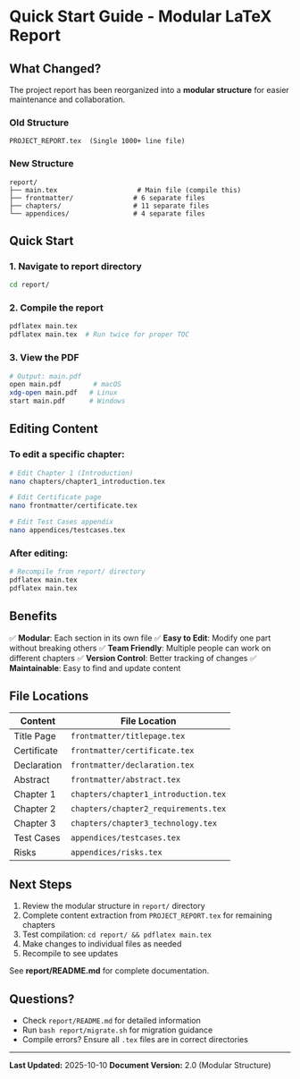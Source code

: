 # Quick Start Guide - Modular LaTeX Report

## What Changed?

The project report has been reorganized into a **modular structure** for easier maintenance and collaboration.

### Old Structure
```
PROJECT_REPORT.tex  (Single 1000+ line file)
```

### New Structure
```
report/
├── main.tex                    # Main file (compile this)
├── frontmatter/               # 6 separate files
├── chapters/                  # 11 separate files
└── appendices/                # 4 separate files
```

## Quick Start

### 1. Navigate to report directory
```bash
cd report/
```

### 2. Compile the report
```bash
pdflatex main.tex
pdflatex main.tex  # Run twice for proper TOC
```

### 3. View the PDF
```bash
# Output: main.pdf
open main.pdf        # macOS
xdg-open main.pdf   # Linux
start main.pdf      # Windows
```

## Editing Content

### To edit a specific chapter:
```bash
# Edit Chapter 1 (Introduction)
nano chapters/chapter1_introduction.tex

# Edit Certificate page
nano frontmatter/certificate.tex

# Edit Test Cases appendix
nano appendices/testcases.tex
```

### After editing:
```bash
# Recompile from report/ directory
pdflatex main.tex
pdflatex main.tex
```

## Benefits

✅ **Modular**: Each section in its own file
✅ **Easy to Edit**: Modify one part without breaking others
✅ **Team Friendly**: Multiple people can work on different chapters
✅ **Version Control**: Better tracking of changes
✅ **Maintainable**: Easy to find and update content

## File Locations

| Content | File Location |
|---------|--------------|
| Title Page | `frontmatter/titlepage.tex` |
| Certificate | `frontmatter/certificate.tex` |
| Declaration | `frontmatter/declaration.tex` |
| Abstract | `frontmatter/abstract.tex` |
| Chapter 1 | `chapters/chapter1_introduction.tex` |
| Chapter 2 | `chapters/chapter2_requirements.tex` |
| Chapter 3 | `chapters/chapter3_technology.tex` |
| Test Cases | `appendices/testcases.tex` |
| Risks | `appendices/risks.tex` |

## Next Steps

1. Review the modular structure in `report/` directory
2. Complete content extraction from `PROJECT_REPORT.tex` for remaining chapters
3. Test compilation: `cd report/ && pdflatex main.tex`
4. Make changes to individual files as needed
5. Recompile to see updates

See **report/README.md** for complete documentation.

## Questions?

- Check `report/README.md` for detailed information
- Run `bash report/migrate.sh` for migration guidance
- Compile errors? Ensure all `.tex` files are in correct directories

---

**Last Updated:** 2025-10-10
**Document Version:** 2.0 (Modular Structure)
